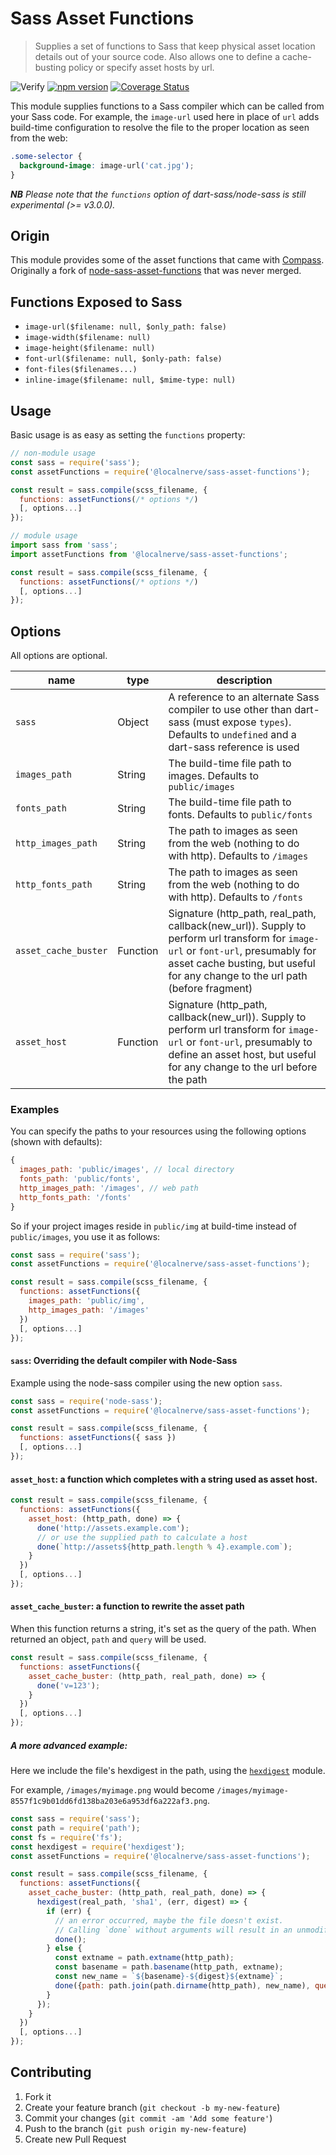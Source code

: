 # Sass Asset Functions

> Supplies a set of functions to Sass that keep physical asset location details out of your source code. Also allows one to define a cache-busting policy or specify asset hosts by url.

![Verify](https://github.com/localnerve/sass-asset-functions/workflows/Verify/badge.svg)
[![npm version](https://badge.fury.io/js/%40localnerve%2Fsass-asset-functions.svg)](https://badge.fury.io/js/%40localnerve%2Fsass-asset-functions)
[![Coverage Status](https://coveralls.io/repos/github/localnerve/sass-asset-functions/badge.svg?branch=master)](https://coveralls.io/github/localnerve/sass-asset-functions?branch=master)

This module supplies functions to a Sass compiler which can be called from your Sass code.
For example, the `image-url` used here in place of `url` adds build-time configuration to resolve the file to the proper location as seen from the web:

```css
.some-selector {
  background-image: image-url('cat.jpg');
}
```

_**NB** Please note that the `functions` option of dart-sass/node-sass is still experimental (>= v3.0.0)._

## Origin

This module provides some of the asset functions that came with [Compass](http://compass-style.org). Originally a fork of  [node-sass-asset-functions](https://github.com/fetch/node-sass-asset-functions) that was never merged.

## Functions Exposed to Sass

- `image-url($filename: null, $only_path: false)`
- `image-width($filename: null)`
- `image-height($filename: null)`
- `font-url($filename: null, $only-path: false)`
- `font-files($filenames...)`
- `inline-image($filename: null, $mime-type: null)`

## Usage

Basic usage is as easy as setting the `functions` property:

```js
// non-module usage
const sass = require('sass');
const assetFunctions = require('@localnerve/sass-asset-functions');

const result = sass.compile(scss_filename, {
  functions: assetFunctions(/* options */)
  [, options...]
});
```

```js
// module usage
import sass from 'sass';
import assetFunctions from '@localnerve/sass-asset-functions';

const result = sass.compile(scss_filename, {
  functions: assetFunctions(/* options */)
  [, options...]
});
```

## Options

All options are optional.

| name | type | description |
| --- | --- | --- |
| `sass` | Object | A reference to an alternate Sass compiler to use other than dart-sass (must expose `types`). Defaults to `undefined` and a dart-sass reference is used |
| `images_path` | String | The build-time file path to images. Defaults to `public/images` |
| `fonts_path` | String | The build-time file path to fonts. Defaults to `public/fonts` |
| `http_images_path` | String | The path to images as seen from the web (nothing to do with http). Defaults to `/images` |
| `http_fonts_path` | String | The path to images as seen from the web (nothing to do with http). Defaults to `/fonts` |
| `asset_cache_buster` | Function | Signature (http_path, real_path, callback(new_url)). Supply to perform url transform for `image-url` or `font-url`, presumably for asset cache busting, but useful for any change to the url path (before fragment) |
| `asset_host` | Function | Signature (http_path, callback(new_url)). Supply to perform url transform for `image-url` or `font-url`, presumably to define an asset host, but useful for any change to the url before the path |

### Examples

You can specify the paths to your resources using the following options (shown with defaults):

```js
{
  images_path: 'public/images', // local directory
  fonts_path: 'public/fonts',
  http_images_path: '/images', // web path
  http_fonts_path: '/fonts'
}
```

So if your project images reside in `public/img` at build-time instead of `public/images`, you use it as follows:

```js
const sass = require('sass');
const assetFunctions = require('@localnerve/sass-asset-functions');

const result = sass.compile(scss_filename, {
  functions: assetFunctions({
    images_path: 'public/img',
    http_images_path: '/images'
  })
  [, options...]
});
```

#### `sass`: Overriding the default compiler with Node-Sass

Example using the node-sass compiler using the new option `sass`.

```js
const sass = require('node-sass');
const assetFunctions = require('@localnerve/sass-asset-functions');

const result = sass.compile(scss_filename, {
  functions: assetFunctions({ sass })
  [, options...]
});
```

#### `asset_host`: a function which completes with a string used as asset host.

```js
const result = sass.compile(scss_filename, {
  functions: assetFunctions({
    asset_host: (http_path, done) => {
      done('http://assets.example.com');
      // or use the supplied path to calculate a host
      done(`http://assets${http_path.length % 4}.example.com`);
    }
  })
  [, options...]
});
```

#### `asset_cache_buster`: a function to rewrite the asset path

When this function returns a string, it's set as the query of the path. When returned an object, `path` and `query` will be used.

```js
const result = sass.compile(scss_filename, {
  functions: assetFunctions({
    asset_cache_buster: (http_path, real_path, done) => {
      done('v=123');
    }
  })
  [, options...]
});
```

##### A more advanced example:

Here we include the file's  hexdigest in the path, using the [`hexdigest`](https://github.com/koenpunt/node-hexdigest) module.

For example, `/images/myimage.png` would become `/images/myimage-8557f1c9b01dd6fd138ba203e6a953df6a222af3.png`.

```js
const sass = require('sass');
const path = require('path');
const fs = require('fs');
const hexdigest = require('hexdigest');
const assetFunctions = require('@localnerve/sass-asset-functions');

const result = sass.compile(scss_filename, {
  functions: assetFunctions({
    asset_cache_buster: (http_path, real_path, done) => {
      hexdigest(real_path, 'sha1', (err, digest) => {
        if (err) {
          // an error occurred, maybe the file doesn't exist.
          // Calling `done` without arguments will result in an unmodified path.
          done();
        } else {
          const extname = path.extname(http_path);
          const basename = path.basename(http_path, extname);
          const new_name = `${basename}-${digest}${extname}`;
          done({path: path.join(path.dirname(http_path), new_name), query: null});
        }
      });
    }
  })
  [, options...]
});
```

## Contributing

1. Fork it
2. Create your feature branch (`git checkout -b my-new-feature`)
3. Commit your changes (`git commit -am 'Add some feature'`)
4. Push to the branch (`git push origin my-new-feature`)
5. Create new Pull Request
